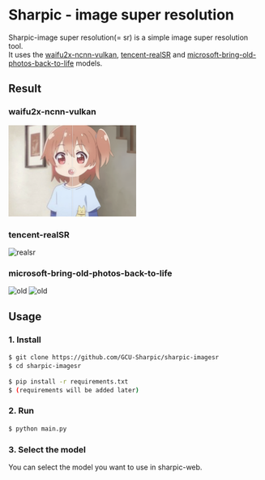 # Sharpic - image super resolution

Sharpic-image super resolution(= sr) is a simple image super resolution tool.  
It uses the [waifu2x-ncnn-vulkan](https://github.com/nihui/waifu2x-ncnn-vulkan), [tencent-realSR](https://github.com/Tencent/Real-SR) and [microsoft-bring-old-photos-back-to-life](https://github.com/microsoft/Bringing-Old-Photos-Back-to-Life) models.  

## Result

### waifu2x-ncnn-vulkan
<img src="figures/ex_waifu.png" width="50%" height="50%" alt="waifu">

### tencent-realSR
<img src="figures/ex_sr.png" width="50%" height="50%" alt="realsr">

### microsoft-bring-old-photos-back-to-life
<img src="figures/ex_rst1.png" width="50%" height="50%" alt="old">
<img src="figures/ex_rst2.png" width="50%" height="50%" alt="old">


## Usage 

### 1. Install

```bash
$ git clone https://github.com/GCU-Sharpic/sharpic-imagesr
$ cd sharpic-imagesr
```

```bash
$ pip install -r requirements.txt
$ (requirements will be added later)
```

### 2. Run

```bash
$ python main.py 
```

### 3. Select the model
You can select the model you want to use in sharpic-web. 
